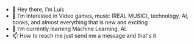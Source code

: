 - 👋 Hey there, I’m Luis
- 👀 I’m interested in Video games, music (REAL MUSIC), technology, AI, books, and almost everything that is new and exciting
- 🌱 I’m currently learning Machine Learning, AI.
- 📫 How to reach me just send me a message and that's it

<!---
Lysturiz/Lysturiz is a ✨ special ✨ repository because its `README.md` (this file) appears on your GitHub profile.
You can click the Preview link to take a look at your changes.
--->
